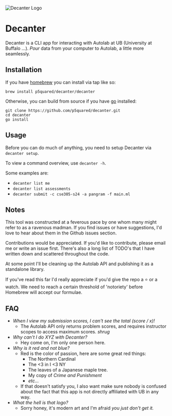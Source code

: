 ![Decanter Logo](https://github.com/p5quared/decanter/assets/98245483/64732713-5950-40ad-bd8f-6fb9e5b06d84)
# Decanter
Decanter is a CLI app for interacting with Autolab at UB (University at Buffalo ...).
_Pour_ data from your computer to Autolab, a little more seamlessly.

## Installation

If you have [homebrew](https://brew.sh/) you can install via tap like so:
```shell
brew install p5quared/decanter/decanter
```
Otherwise, you can build from source if you have [go](https://go.dev/) installed:
```shell
git clone https://github.com/p5quared/decanter.git
cd decanter
go install
```

## Usage

Before you can do much of anything, you need to setup Decanter via `decanter setup`.

To view a command overview, use `decanter -h`.

Some examples are:

* `decanter list me`
* `decanter list assessments`
* `decanter submit -c cse305-s24 -a pangram -f main.ml`

## Notes

This tool was constructed at a feverous pace by one whom many
might refer to as a ravenous madman. If you find issues
or have suggestions, I'd love to hear about them in the
Github issues section.

Contributions would be appreciated. If you'd like to contribute,
please email me or write an issue first. There's also a long
list of TODO's that I have written down and scattered throughout
the code.

At some point I'll be cleaning up the Autolab API and publishing
it as a standalone library.

If you've read this far I'd really appreciate if you'd give the repo
a ⭐ or a watch. We need to reach a certain threshold of 'notoriety' 
before Homebrew will accept our formulae.

## FAQ

* _When I view my submission scores, I can't see the total (score / x)!_
    * The Autolab API only returns problem scores, and requires instructor scopes to access maximum scores. *shrug*
* _Why can't I do XYZ with Decanter?_
    * Hey come on, I'm only one person here.
* _Why is it red and not blue?_
    * Red is the color of passion, here are some great red things:
        * The Northern Cardinal
        * The <3 in I <3 NY
        * The leaves of a Japanese maple tree.
        * My copy of _Crime and Punishment_
        * _etc..._
    * If that doesn't satisfy you, I also want make sure nobody is confused about the fact that this app is not directly affiliated with UB in any way.
* _What the hell is that logo?_
   * Sorry honey, it's modern art and I'm afraid _you just don't get it._
